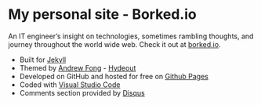 
# My personal site - Borked.io

An IT engineer’s insight on technologies, sometimes rambling thoughts, and journey throughout the world wide web. Check it out at [borked.io](https://borked.io).

* Built for [Jekyll](https://jekyllrb.com/)
* Themed by [Andrew Fong](https://github.com/fongandrew) - [Hydeout](https://github.com/fongandrew/hydeout)
* Developed on GitHub and hosted for free on [Github Pages](https://pages.github.com/)
* Coded with [Visual Studio Code](https://code.visualstudio.com/)
* Comments section provided by [Disqus](https://disqus.com/)
